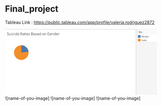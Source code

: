 # Final_project

Tableau Link : https://public.tableau.com/app/profile/valeria.rodriguez2872

![name-of-you-image](https://github.com/RosieMina/Final_project/blob/35ea0fef9bd842ca351f61bc6c37c90f96f26682/images/Gender.png)
![name-of-you-image]
![name-of-you-image]
![name-of-you-image]
